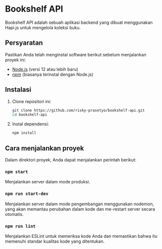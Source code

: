 # Bookshelf API

Bookshelf API adalah sebuah aplikasi backend yang dibuat menggunakan Hapi.js untuk mengelola koleksi buku.

## Persyaratan

Pastikan Anda telah menginstal software berikut sebelum menjalankan proyek ini:

- [Node.js](https://nodejs.org/) (versi 12 atau lebih baru)
- [npm](https://www.npmjs.com/) (biasanya terinstal dengan Node.js)

## Instalasi

1. Clone repositori ini:

   ```sh
   git clone https://github.com/risky-prasetyo/bookshelf-api.git
   cd bookshelf-api
   ```

2. Instal dependensi:

   ```sh
   npm install
   ```

## Cara menjalankan proyek

Dalam direktori proyek, Anda dapat menjalankan perintah berikut:

### `npm start`

Menjalankan server dalam mode produksi.

### `npm run start-dev`

Menjalankan server dalam mode pengembangan menggunakan nodemon, yang akan memantau perubahan dalam kode dan me-restart server secara otomatis.

### `npm run lint`

Menjalankan ESLint untuk memeriksa kode Anda dan memastikan bahwa itu memenuhi standar kualitas kode yang ditentukan.
